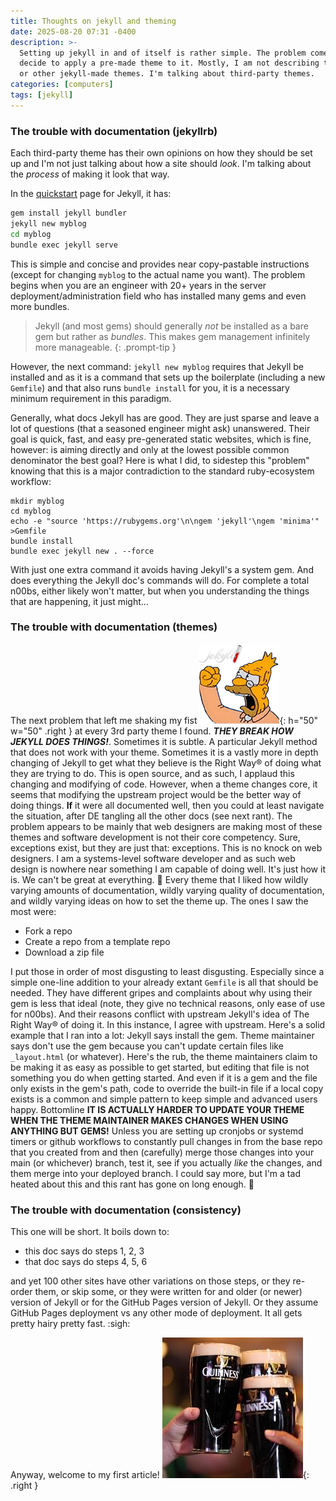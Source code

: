 ```yaml
---
title: Thoughts on jekyll and theming
date: 2025-08-20 07:31 -0400
description: >-
  Setting up jekyll in and of itself is rather simple. The problem comes when we
  decide to apply a pre-made theme to it. Mostly, I am not describing the minima
  or other jekyll-made themes. I'm talking about third-party themes.
categories: [computers]
tags: [jekyll]
---
```


### The trouble with documentation (jekyllrb)

Each third-party theme has their own opinions on how they should be set up and
I'm not just talking about how a site should _look_. I'm talking about the
_process_ of making it look that way.

In the [quickstart](https://jekyllrb.com/docs/) page for Jekyll, it has:
```sh
gem install jekyll bundler
jekyll new myblog
cd myblog
bundle exec jekyll serve
```

This is simple and concise and provides near copy-pastable instructions (except
for changing `myblog` to the actual name you want). The problem begins when you
are an engineer with 20+ years in the server deployment/administration field who
has installed many gems and even more bundles.

> Jekyll (and most gems) should generally _not_ be installed as a bare gem but
> rather as _bundles_. This makes gem management infinitely more manageable.
{: .prompt-tip }

However, the next command: `jekyll new myblog` requires that Jekyll be installed
and as it is a command that sets up the boilerplate (including a new `Gemfile`)
and that also runs `bundle install` for you, it is a necessary minimum
requirement in this paradigm.

Generally, what docs Jekyll has are good. They are just sparse and leave a lot
of questions (that a seasoned engineer might ask) unanswered. Their goal is
quick, fast, and easy pre-generated static websites, which is fine, however: is
aiming directly and only at the lowest possible common denominator the best
goal? Here is what I did, to sidestep this "problem" knowing that this is a
major contradiction to the standard ruby-ecosystem workflow:
```shell
mkdir myblog
cd myblog
echo -e "source 'https://rubygems.org'\n\ngem 'jekyll'\ngem 'minima'" >Gemfile
bundle install
bundle exec jekyll new . --force
```

With just one extra command it avoids having Jekyll's a system gem. And does
everything the Jekyll doc's commands will do. For complete a total n00bs, either
likely won't matter, but when you understanding the things that are happening,
it just might...

### The trouble with documentation (themes)

The next problem that left me shaking my fist
![Image](/assets/img/old-man-yells-at-jekyll.png){: h="50" w="50" .right } at
every 3rd party theme I found. **_THEY BREAK HOW JEKYLL DOES THINGS!_**.
Sometimes it is subtle. A particular Jekyll method that does not work with your
theme. Sometimes it is a vastly more in depth changing of Jekyll to get what they
believe is the Right Way® of doing what they are trying to do. This is open
source, and as such, I applaud this changing and modifying of code. However,
when a theme changes core, it seems that modifying the upstream project would be
the better way of doing things. **If** it were all documented well, then you
could at least navigate the situation, after DE tangling all the other docs (see
next rant). The problem appears to be mainly that web designers are making most
of these themes and software development is not their core competency. Sure,
exceptions exist, but they are just that: exceptions. This is no knock on web
designers. I am a systems-level software developer and as such web design is
nowhere near something I am capable of doing well. It's just how it is. We can't
be great at everything. :shrug: Every theme that I liked how wildly varying
amounts of documentation, wildly varying quality of documentation, and wildly
varying ideas on how to set the theme up. The ones I saw the most were:

* Fork a repo
* Create a repo from a template repo
* Download a zip file

I put those in order of most disgusting to least disgusting. Especially since a
simple one-line addition to your already extant `Gemfile` is all that should be
needed. They have different gripes and complaints about why using their gem is
less that ideal (note, they give no technical reasons, only ease of use for
n00bs). And their reasons conflict with upstream Jekyll's idea of The Right Way®
of doing it. In this instance, I agree with upstream. Here's a solid example
that I ran into a lot: Jekyll says install the gem. Theme maintainer says don't
use the gem because you can't update certain files like `_layout.html` (or
whatever). Here's the rub, the theme maintainers claim to be making it as easy
as possible to get started, but editing that file is not something you do when
getting started. And even if it is a gem and the file only exists in the gem's
path, code to override the built-in file if a local copy exists is a common and
simple pattern to keep simple and advanced users happy. Bottomline **IT IS
ACTUALLY HARDER TO UPDATE YOUR THEME WHEN THE THEME MAINTAINER MAKES CHANGES
WHEN USING ANYTHING BUT GEMS!** Unless you are setting up cronjobs or systemd
timers or github workflows to constantly pull changes in from the base repo that
you created from and then (carefully) merge those changes into your main (or
whichever) branch, test it, see if you actually _like_ the changes, and them
merge into your deployed branch. I could say more, but I'm a tad heated about
this and this rant has gone on long enough. :shrug:

### The trouble with documentation (consistency)

This one will be short. It boils down to:

- this doc says do steps 1, 2, 3
- that doc says do steps 4, 5, 6

and yet 100 other sites have other variations on those steps, or they re-order
them, or skip some, or they were written for and older (or newer) version of
Jekyll or for the GitHub Pages version of Jekyll. Or they assume GitHub Pages
deployment vs any other mode of deployment. It all gets pretty hairy pretty
fast. :sigh:

Anyway, welcome to my first article! ![Image](/assets/img/cheers.png){: .right }

